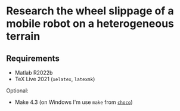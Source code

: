 # Research the wheel slippage of a mobile robot on a heterogeneous terrain

## Requirements

- Matlab R2022b
- TeX Live 2021 (`xelatex`, `latexmk`)

Optional:

- Make 4.3 (on Windows I'm use `make` from [`choco`](https://community.chocolatey.org/packages/make#individual))
